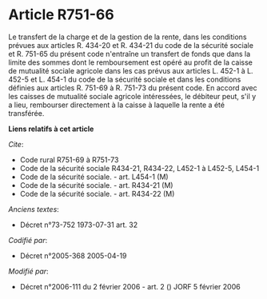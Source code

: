 # Article R751-66

Le transfert de la charge et de la gestion de la rente, dans les conditions prévues aux articles R. 434-20 et R. 434-21 du
code de la sécurité sociale et R. 751-65 du présent code n'entraîne un transfert de fonds que dans la limite des sommes dont
le remboursement est opéré au profit de la caisse de mutualité sociale agricole dans les cas prévus aux articles L. 452-1 à
L. 452-5 et L. 454-1 du code de la sécurité sociale et dans les conditions définies aux articles R. 751-69 à R. 751-73 du
présent code. En accord avec les caisses de mutualité sociale agricole intéressées, le débiteur peut, s'il y a lieu,
rembourser directement à la caisse à laquelle la rente a été transférée.

**Liens relatifs à cet article**

_Cite_:

  - Code rural R751-69 à R751-73
  - Code de la sécurité sociale R434-21, R434-22, L452-1 à L452-5, L454-1
  - Code de la sécurité sociale. - art. L454-1 (M)
  - Code de la sécurité sociale. - art. R434-21 (M)
  - Code de la sécurité sociale. - art. R434-22 (M)

_Anciens textes_:

  - Décret n°73-752 1973-07-31 art. 32

_Codifié par_:

  - Décret n°2005-368 2005-04-19

_Modifié par_:

  - Décret n°2006-111 du 2 février 2006 - art. 2 () JORF 5 février 2006
